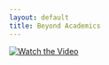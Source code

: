 ```yaml
---
layout: default
title: Beyond Academics
---
```

[![Watch the Video](/videos/ray.jpg)](https://drive.google.com/file/d/1avKk2v_vQ50_hg5a5NHxJHhhsgD4EDHn/view)
